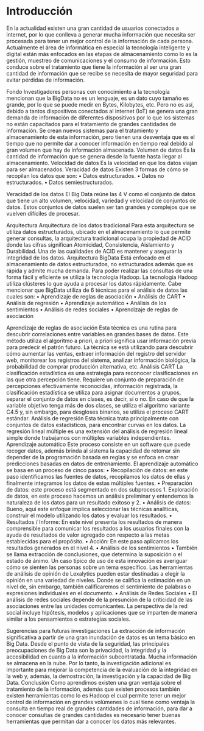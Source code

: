 <h1>Introducción</h1>
En la actualidad existen una gran cantidad de usuarios conectados a internet, por lo que conlleva a generar mucha información que necesita ser procesada para tener un mejor control de la información de cada persona. Actualmente el área de informática en especial la tecnología inteligente y digital están más enfocados en las etapas de almacenamiento como lo es la gestión, muestreo de comunicaciones y el consumo de información. Esto conduce sobre el tratamiento que tiene la información al ser una gran cantidad de información que se recibe se necesita de mayor seguridad para evitar pérdidas de información. 

Fondo
Investigadores personas con conocimiento a la tecnología mencionan que la BigData no es un lenguaje, es un dato cuyo tamaño es grande, por lo que se puede medir en Bytes, Kilobytes, etc. Pero no es así, debido a tantos dispositivos conectados al internet (IoT) se genera una gran demanda de información de diferentes dispositivos por lo que los sistemas no están capacitados para el tratamiento de grandes cantidades de información. Se crean nuevos sistemas para el tratamiento y almacenamiento de esta información, pero tienen una desventaja que es el tiempo que no permite dar a conocer información en tiempo real debido al gran volumen que hay de información almacenada. 
Volumen de datos
Es la cantidad de información que se genera desde la fuente hasta llegar al almacenamiento.
Velocidad de datos 
Es la velocidad en que los datos viajan para ser almacenados.
Veracidad de datos
Existen 3 formas de cómo se recopilan los datos que son:
•	Datos estructurados.
•	Datos no estructurados.
•	Datos semiestructurados.

Veracidad de los datos
El Big Data reúne las 4 V como el conjunto de datos que tiene un alto volumen, velocidad, variedad y velocidad de conjuntos de datos. Estos conjuntos de datos suelen ser tan grandes y complejos que se vuelven difíciles de procesar.

Arquitectura 
Arquitectura de los datos tradicional
Para esta arquitectura se utiliza datos estructurados, ubicado en el almacenamiento lo que permite generar consultas, la arquitectura tradicional ocupa la propiedad de ACID donde las cifras significan Atomicidad, Consistencia, Aislamiento y Durabilidad. Una de las cualidades de ACID es mantener y asegurar la integridad de los datos.
Arquitectura BigData 
Está enfocado en el almacenamiento de datos estructurados, no estructurados además que es rápida y admite mucha demanda. Para poder realizar las consultas de una forma fácil y eficiente se utiliza la tecnología Hadoop. La tecnología Hadoop utiliza clústeres lo que ayuda a procesar los datos rápidamente.  Cabe mencionar que BigData utiliza de 6 técnicas para el análisis de datos las cuales son:
  •	Aprendizaje de reglas de asociación
  •	Análisis de CART
  •	Análisis de regresión
  •	Aprendizaje automático
  •	Análisis de los sentimientos
  •	Análisis de redes sociales
  •	Aprendizaje de reglas de asociación

Aprendizaje de reglas de asociación 
Esta técnica es una rutina para descubrir correlaciones entre variables en grandes bases de datos. Este método utiliza el algoritmo a priori, a priori significa usar información previa para predecir el patrón futuro. La técnica se está utilizando para descubrir cómo aumentar las ventas, extraer información del registro del servidor web, monitorear los registros del sistema, analizar información biológica, la probabilidad de comprar producción alternativa, etc.
Análisis CART
La clasificación estadística es una estrategia para reconocer clasificaciones en las que otra percepción tiene. Requiere un conjunto de preparación de percepciones efectivamente reconocidas, información registrada, la clasificación estadística se utiliza para asignar documentos a grupos, separar el conjunto de datos en clases, es decir, sí o no. En caso de que la variable objetivo tenga más de dos clases, se utiliza el algoritmo variante C4.5 y, sin embargo, para desgloses binarios, se utiliza el proceso CART estándar.
Análisis de regresión
Esta técnica trata principalmente con conjuntos de datos estadísticos, para encontrar curvas en los datos. La regresión lineal múltiple es una extensión del análisis de regresión lineal simple donde trabajamos con múltiples variables independientes.
Aprendizaje automático
Este proceso consiste en un software que puede recoger datos, además brinda al sistema la capacidad de retomar sin depender de la programación basada en reglas y se enfoca en crear predicciones basadas en datos de entrenamiento.
El aprendizaje automático se basa en un proceso de cinco pasos:
  •	Recopilación de datos: en este paso identificamos las fuentes de datos, recopilamos los datos de ellas y finalmente integramos los datos de estas múltiples fuentes.
  •	Preparación de datos: este proceso está segmentado en dos subprocesos 1. Exploración de datos, en este proceso hacemos un análisis preliminar y entendemos la naturaleza de       los datos para un resultado exitoso y 2.
  •	Análisis de datos: Bueno, aquí este enfoque implica seleccionar las técnicas analíticas, construir el modelo utilizando los datos y evaluar los resultados.
  •	Resultados / Informe: En este nivel presenta los resultados de manera comprensible para comunicar los resultados a los usuarios finales con la ayuda de resultados de valor       agregado con respecto a las metas establecidas para el propósito.
  •	Acción: En este paso aplicamos los resultados generados en el nivel 4.
  •	Análisis de los sentimientos
  •	También se llama extracción de conclusiones, que determina la suposición o el estado de ánimo. Un caso típico de uso de esta innovación es averiguar cómo se sienten las personas sobre un tema específico. Las herramientas de análisis de opinión de Lexalytics pueden estar destinadas a elegir la opinión en una variedad de niveles. Donde se califica la estimación en un nivel de, sin embargo, también calificaremos el sentimiento de palabras o expresiones individuales en el documento.
  •	Análisis de Redes Sociales 
  •	El análisis de redes sociales depende de la presunción de la criticidad de las asociaciones entre las unidades comunicantes. La perspectiva de la red social incluye hipótesis, modelos y aplicaciones que se imparten de manera similar a los pensamientos o estrategias sociales.

Sugerencias para futuras investigaciones
La extracción de información significativa a partir de una gran inundación de datos es un tema básico en Big Data. Desde el punto de vista de la seguridad, las principales preocupaciones de Big Data son la privacidad, la integridad y la accesibilidad en cuanto a la información subcontratada. Mucha información se almacena en la nube. Por lo tanto, la investigación adicional es importante para mejorar la competencia de la evaluación de la integridad en la web y, además, la demostración, la investigación y la capacidad de Big Data.
Conclusión
Como aprendimos existen una gran ventaja sobre el tratamiento de la información, además que existen procesos también existen herramientas como lo es Hadoop el cual permite tener un mejor control de información en grandes volúmenes lo cual tiene como ventaja la consulta en tiempo real de grandes cantidades de información, para dar a conocer consultas de grandes cantidades es necesario tener buenas herramientas que permitan dar a conocer los datos más relevantes. 

